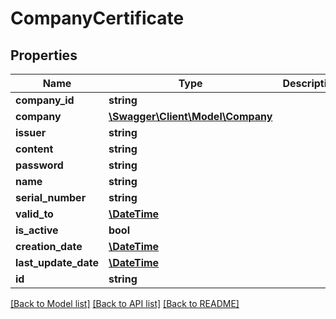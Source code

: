 # CompanyCertificate

## Properties
Name | Type | Description | Notes
------------ | ------------- | ------------- | -------------
**company_id** | **string** |  | [optional] 
**company** | [**\Swagger\Client\Model\Company**](Company.md) |  | [optional] 
**issuer** | **string** |  | [optional] 
**content** | **string** |  | [optional] 
**password** | **string** |  | [optional] 
**name** | **string** |  | [optional] 
**serial_number** | **string** |  | [optional] 
**valid_to** | [**\DateTime**](\DateTime.md) |  | [optional] 
**is_active** | **bool** |  | [optional] 
**creation_date** | [**\DateTime**](\DateTime.md) |  | [optional] 
**last_update_date** | [**\DateTime**](\DateTime.md) |  | [optional] 
**id** | **string** |  | [optional] 

[[Back to Model list]](../README.md#documentation-for-models) [[Back to API list]](../README.md#documentation-for-api-endpoints) [[Back to README]](../README.md)


